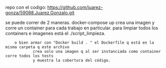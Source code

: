 repo con el codigo:
https://github.com/juarez-gonza/59088.Juarez.Gonzalo.git

se puede correr de 2 maneras.
        docker-compose up
                crea una imagen y corre un container para cada trabajo en particular.
                para limpiar todos los containers e imagenes está el ./script_limpieza.

        o bien armar con "Docker build . " el Dockerfile q está en la misma carpeta q este archivo
                crea solo una imagen q al ser instanciada como container corre todos los tests
                y muestra la cobertura del código.
